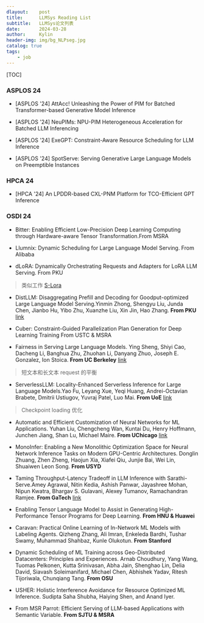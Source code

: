 ```yaml
---
dlayout:    post
title:      LLMSys Reading List
subtitle:   LLMSys论文列表
date:       2024-03-28
author:     Kylin
header-img: img/bg_NLPseg.jpg
catalog: true
tags:
    - job
---
```




[TOC]



### ASPLOS 24

- [ASPLOS '24] AttAcc! Unleashing the Power of PIM for Batched Transformer-based Generative Model Inference
- [ASPLOS '24] NeuPIMs: NPU-PIM Heterogeneous Acceleration for Batched LLM Inferencing



- [ASPLOS '24] ExeGPT: Constraint-Aware Resource Scheduling for LLM Inference
- [ASPLOS '24] SpotServe: Serving Generative Large Language Models on Preemptible Instances



### HPCA 24

- [HPCA '24] An LPDDR-based CXL-PNM Platform for TCO-Efficient GPT Inference



### OSDI 24

- Bitter: Enabling Efficient Low-Precision Deep Learning Computing through Hardware-aware Tensor Transformation.From MSRA 

- Llumnix: Dynamic Scheduling for Large Language Model Serving. From Alibaba 



- dLoRA: Dynamically Orchestrating Requests and Adapters for LoRA LLM Serving. From PKU 

> 类似工作 [S-Lora](https://github.com/S-LoRA/S-LoRA) 

- DistLLM: Disaggregating Prefill and Decoding for Goodput-optimized Large Language Model Serving.Yinmin Zhong, Shengyu Liu, Junda Chen, Jianbo Hu, Yibo Zhu, Xuanzhe Liu, Xin Jin, Hao Zhang. **From PKU** [link](https://arxiv.org/abs/2401.09670)

- Cuber: Constraint-Guided Parallelization Plan Generation for Deep Learning Training From USTC & MSRA 
- Fairness in Serving Large Language Models. Ying Sheng, Shiyi Cao, Dacheng Li, Banghua Zhu, Zhuohan Li, Danyang Zhuo, Joseph E. Gonzalez, Ion Stoica. **From UC Berkeley** [link](https://arxiv.org/abs/2401.00588)

> 短文本和长文本 request 的平衡

- ServerlessLLM: Locality-Enhanced Serverless Inference for Large Language Models.Yao Fu, Leyang Xue, Yeqi Huang, Andrei-Octavian Brabete, Dmitrii Ustiugov, Yuvraj Patel, Luo Mai. **From UoE**  [link](https://arxiv.org/abs/2401.14351)

> Checkpoint loading 优化

- Automatic and Efficient Customization of Neural Networks for ML Applications. Yuhan Liu, Chengcheng Wan, Kuntai Du, Henry Hoffmann, Junchen Jiang, Shan Lu, Michael Maire. **From UChicago** [link](https://arxiv.org/abs/2310.04685)
- MonoInfer: Enabling a New Monolithic Optimization Space for Neural Network Inference Tasks on Modern GPU-Centric Architectures. Donglin Zhuang, Zhen Zheng, Haojun Xia, Xiafei Qiu, Junjie Bai, Wei Lin, Shuaiwen Leon Song. **From USYD** 
- Taming Throughput-Latency Tradeoff in LLM Inference with Sarathi-Serve.Amey Agrawal, Nitin Kedia, Ashish Panwar, Jayashree Mohan, Nipun Kwatra, Bhargav S. Gulavani, Alexey Tumanov, Ramachandran Ramjee. **From GaTech**  [link](https://arxiv.org/pdf/2403.02310.pdf)
- Enabling Tensor Language Model to Assist in Generating High-Performance Tensor Programs for Deep Learning. **From HNU & Huawei** 
- Caravan: Practical Online Learning of In-Network ML Models with Labeling Agents. Qizheng Zhang, Ali Imran, Enkeleda Bardhi, Tushar Swamy, Muhammad Shahbaz, Kunle Olukotun. **From Stanford** 
- Dynamic Scheduling of ML Training across Geo-Distributed Datacenters: Principles and Experiences. Arnab Choudhury, Yang Wang, Tuomas Pelkonen, Kutta Srinivasan, Abha Jain, Shenghao Lin, Delia David, Siavash Soleimanifard, Michael Chen, Abhishek Yadav, Ritesh Tijoriwala, Chunqiang Tang. **From OSU** 

- USHER: Holistic Interference Avoidance for Resource Optimized ML Inference. Sudipta Saha Shubha, Haiying Shen, and Anand Iyer. 
- From MSR Parrot: Efficient Serving of LLM-based Applications with Semantic Variable. **From SJTU & MSRA**

